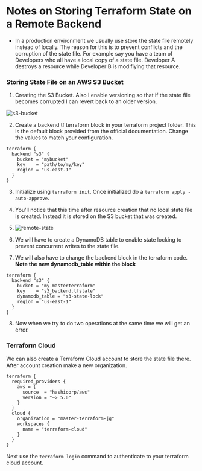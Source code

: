 # Notes on Storing Terraform State on a Remote Backend 




- In a production environment we usually use store the state file remotely instead of locally. The reason for this is to prevent conflicts and the corruption of the state file. For example say you have a team of Developers who all have a local copy of a state file. Developer A destroys a resource while Developer B is modifiying that resource. 





### Storing State File on an AWS S3 Bucket

1. Creating the S3 Bucket. Also I enable versioning so that if the state file becomes corrupted I can revert back to an older version. 

![s3-bucket](https://github.com/josiah34/terraform-course/assets/25124463/ff8045eb-f382-48c4-aacc-c1850ad70e2e)

2. Create a backend tf terraform block in your terraform project folder. This is the default block provided from the official documentation. Change the values to match your configuration. 

```
terraform {
  backend "s3" {
    bucket = "mybucket"
    key    = "path/to/my/key"
    region = "us-east-1"
  }
}
```

3. Initialize using ``terraform init``. Once initialized do a ``terraform apply -auto-approve``.

4. You'll notice that this time after resource creation that no local state file is created. Instead it is stored on the S3 bucket that was created. 
5.  ![remote-state](https://github.com/josiah34/terraform-course/assets/25124463/5bcda016-1420-43bb-a207-432bef38e6b0)

6. We will have to create a DynamoDB table to enable state locking to prevent concurrent writes to the state file. 
7. We will also have to change the backend block in the terraform code. **Note the new dynamodb_table within the block**

```
terraform {
  backend "s3" {
    bucket = "my-masterterraform"
    key    = "s3_backend.tfstate"
    dynamodb_table = "s3-state-lock"
    region = "us-east-1"
  }
}
```

8. Now when we try to do two operations at the same time we will get an error. 


### Terraform Cloud 

We can also create a Terraform Cloud account to store the state file there. After account creation make a new organization. 

```
terraform {
  required_providers {
    aws = {
      source  = "hashicorp/aws"
      version = "~> 5.0"
    }
  }
  cloud {
    organization = "master-terraform-jg"
    workspaces {
      name = "terraform-cloud"
    }
  }
}

```

Next use the ``terraform login`` command to authenticate to your terraform cloud account. 

